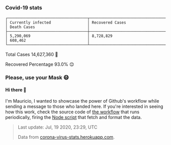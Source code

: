 
### Covid-19 stats

```
┌───────────────────────────────────┬───────────────────────────────────┬───────────────────────────────────┐
│ Currently infected                │ Recovered Cases                   │ Death Cases                       │
├───────────────────────────────────┼───────────────────────────────────┼───────────────────────────────────┤
│ 5,290,069                         │ 8,728,829                         │ 608,462                           │
└───────────────────────────────────┴───────────────────────────────────┴───────────────────────────────────┘
```

Total Cases 14,627,360 🦠

Recovered Percentage 93.0% 😌

### Please, use your Mask 😷

#### Hi there 👋
I'm Mauricio, I wanted to showcase the power of Github's workflow while sending a message to those who landed here.
If you're interested in seeing how this work, check the source code of [the workflow](https://github.com/mdottavio/mdottavio/blob/master/.github/workflows/updateReadme.yml) that runs periodically, firing
the [Node script](https://github.com/mdottavio/mdottavio/tree/covidstats) that fetch and format the data.

> Last update: Jul, 19 2020, 23:29, UTC
>
> Data from [corona-virus-stats.herokuapp.com](https://corona-virus-stats.herokuapp.com/api/v1/cases/general-stats).
